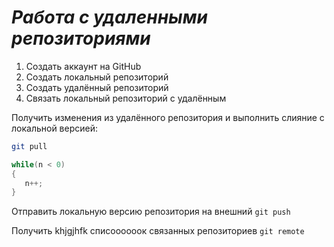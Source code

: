 # ***Работа с удаленными репозиториями***

1. Создать аккаунт на GitHub
2. Создать локальный репозиторий
3. Создать удалённый репозиторий
4. Связать локальный репозиторий с удалённым

Получить изменения из удалённого репозитория и выполнить слияние с локальной версией:
```bash
git pull
```
```C#
while(n < 0)
{
   n++;
}
```

Отправить локальную версию репозитория на внешний ` git push `


Получить khjgjhfk списоoooooк связанных репозиториев ` git remote `
